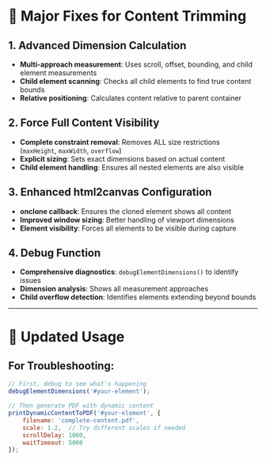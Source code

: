 # 🔧 Major Fixes for Content Trimming

## 1. Advanced Dimension Calculation

- **Multi-approach measurement**: Uses scroll, offset, bounding, and child element measurements  
- **Child element scanning**: Checks all child elements to find true content bounds  
- **Relative positioning**: Calculates content relative to parent container  

## 2. Force Full Content Visibility

- **Complete constraint removal**: Removes ALL size restrictions (`maxHeight`, `maxWidth`, `overflow`)  
- **Explicit sizing**: Sets exact dimensions based on actual content  
- **Child element handling**: Ensures all nested elements are also visible  

## 3. Enhanced html2canvas Configuration

- **onclone callback**: Ensures the cloned element shows all content  
- **Improved window sizing**: Better handling of viewport dimensions  
- **Element visibility**: Forces all elements to be visible during capture  

## 4. Debug Function

- **Comprehensive diagnostics**: `debugElementDimensions()` to identify issues  
- **Dimension analysis**: Shows all measurement approaches  
- **Child overflow detection**: Identifies elements extending beyond bounds  

---

# 🚀 Updated Usage

## For Troubleshooting:

```javascript
// First, debug to see what's happening
debugElementDimensions('#your-element');

// Then generate PDF with dynamic content
printDynamicContentToPDF('#your-element', {
    filename: 'complete-content.pdf',
    scale: 1.2,  // Try different scales if needed
    scrollDelay: 1000,
    waitTimeout: 5000
});
